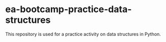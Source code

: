 # ea-bootcamp-practice-data-structures
This repository is used for a practice activity on data structures in Python. 
